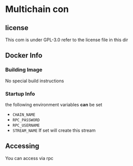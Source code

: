 # Multichain con

## license
This com is under GPL-3.0 refer to the license file in this dir

## Docker Info

### Building Image
No special build instructions

### Startup Info
the following environment variables **can** be set 
* `CHAIN_NAME`
* `RPC_PASSWORD`
* `RPC_USERNAME`
* `STREAM_NAME` If set will create this stream


## Accessing

You can access via rpc
